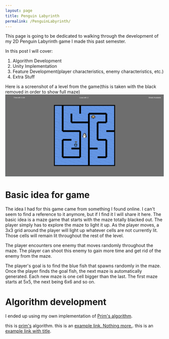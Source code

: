 ```yaml
---
layout: page
title: Penguin Labyrinth
permalink: /PenguinLabyrinth/
---
```


This page is going to be dedicated to walking through the development of my 2D Penguin Labyrinth game I made this past semester. 

In this post I will cover:
1. Algorithm Development
2. Unity Implementation
3. Feature Development(player characteristics, enemy characteristics, etc.)
4. Extra Stuff

Here is a screenshot of a level from the game(this is taken with the black removed in order to show full maze)
![Game Screenshot](images/MazeGame/FullGameScreenshot.png)


Basic idea for game
===================

The idea I had for this game came from something I found online. I can't seem to find a reference to it anymore, but if I find it I will share it here. The basic idea is a maze game that starts with the maze totally blacked out. The player simply has to explore the maze to light it up. As the player moves, a 3x3 grid around the player will light up whatever cells are not currently lit. Those cells will remain lit throughout the rest of the level. 

The player encounters one enemy that moves randomly throughout the maze. The player can shoot this enemy to gain more time and get rid of the enemy from the maze. 

The player's goal is to find the blue fish that spawns randomly in the maze. Once the player finds the goal fish, the next maze is automatically generated. Each new maze is one cell bigger than the last. The first maze starts at 5x5, the next being 6x6 and so on.


Algorithm development
=====================

I ended up using my own implementation of [Prim's algorithm](https://en.wikipedia.org/wiki/Prim%27s_algorithm).

this is <a href="https://en.wikipedia.org/wiki/Prim%27s_algorithm" target="_blank">prim's</a> algorithm.
this is an [example link. Nothing more.](www.google.com).
this is an [example link with title](www.google.com "With a title").
